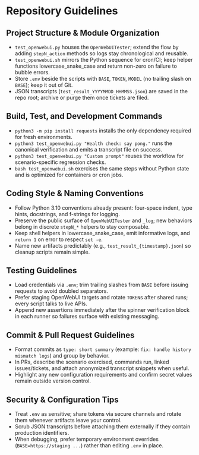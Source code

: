 # Repository Guidelines

## Project Structure & Module Organization
- `test_openwebui.py` houses the `OpenWebUITester`; extend the flow by adding `stepN_action` methods so logs stay chronological and reusable.
- `test_openwebui.sh` mirrors the Python sequence for cron/CI; keep helper functions lowercase_snake_case and return non-zero on failure to bubble errors.
- Store `.env` beside the scripts with `BASE`, `TOKEN`, `MODEL` (no trailing slash on `BASE`); keep it out of Git.
- JSON transcripts (`test_result_YYYYMMDD_HHMMSS.json`) are saved in the repo root; archive or purge them once tickets are filed.

## Build, Test, and Development Commands
- `python3 -m pip install requests` installs the only dependency required for fresh environments.
- `python3 test_openwebui.py "Health check: say pong."` runs the canonical verification and emits a transcript file on success.
- `python3 test_openwebui.py "Custom prompt"` reuses the workflow for scenario-specific regression checks.
- `bash test_openwebui.sh` exercises the same steps without Python state and is optimized for containers or cron jobs.

## Coding Style & Naming Conventions
- Follow Python 3.10 conventions already present: four-space indent, type hints, docstrings, and f-strings for logging.
- Preserve the public surface of `OpenWebUITester` and `_log`; new behaviors belong in discrete `stepN_*` helpers to stay composable.
- Keep shell helpers in lowercase_snake_case, emit informative logs, and `return 1` on error to respect `set -e`.
- Name new artifacts predictably (e.g., `test_result_{timestamp}.json`) so cleanup scripts remain simple.

## Testing Guidelines
- Load credentials via `.env`; trim trailing slashes from `BASE` before issuing requests to avoid doubled separators.
- Prefer staging OpenWebUI targets and rotate `TOKEN`s after shared runs; every script talks to live APIs.
- Append new assertions immediately after the spinner verification block in each runner so failures surface with existing messaging.

## Commit & Pull Request Guidelines
- Format commits as `type: short summary` (example: `fix: handle history mismatch logs`) and group by behavior.
- In PRs, describe the scenario exercised, commands run, linked issues/tickets, and attach anonymized transcript snippets when useful.
- Highlight any new configuration requirements and confirm secret values remain outside version control.

## Security & Configuration Tips
- Treat `.env` as sensitive; share tokens via secure channels and rotate them whenever artifacts leave your control.
- Scrub JSON transcripts before attaching them externally if they contain production identifiers.
- When debugging, prefer temporary environment overrides (`BASE=https://staging ...`) rather than editing `.env` in place.
